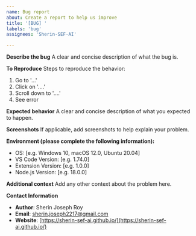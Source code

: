```yaml
---
name: Bug report
about: Create a report to help us improve
title: '[BUG] '
labels: 'bug'
assignees: 'Sherin-SEF-AI'

---
```


**Describe the bug**
A clear and concise description of what the bug is.

**To Reproduce**
Steps to reproduce the behavior:
1. Go to '...'
2. Click on '....'
3. Scroll down to '....'
4. See error

**Expected behavior**
A clear and concise description of what you expected to happen.

**Screenshots**
If applicable, add screenshots to help explain your problem.

**Environment (please complete the following information):**
 - OS: [e.g. Windows 10, macOS 12.0, Ubuntu 20.04]
 - VS Code Version: [e.g. 1.74.0]
 - Extension Version: [e.g. 1.0.0]
 - Node.js Version: [e.g. 18.0.0]

**Additional context**
Add any other context about the problem here.

**Contact Information**
- **Author**: Sherin Joseph Roy
- **Email**: [sherin.joseph2217@gmail.com](mailto:sherin.joseph2217@gmail.com)
- **Website**: [https://sherin-sef-ai.github.io/](https://sherin-sef-ai.github.io/) 